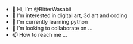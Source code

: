 - 👋 Hi, I’m @BitterWasabii
- 👀 I’m interested in digital art, 3d art and coding
- 🌱 I’m currently learning python
- 💞️ I’m looking to collaborate on ...
- 📫 How to reach me ...

<!---
BitterWasabii/BitterWasabii is a ✨ special ✨ repository because its `README.md` (this file) appears on your GitHub profile.
You can click the Preview link to take a look at your changes.
--->
